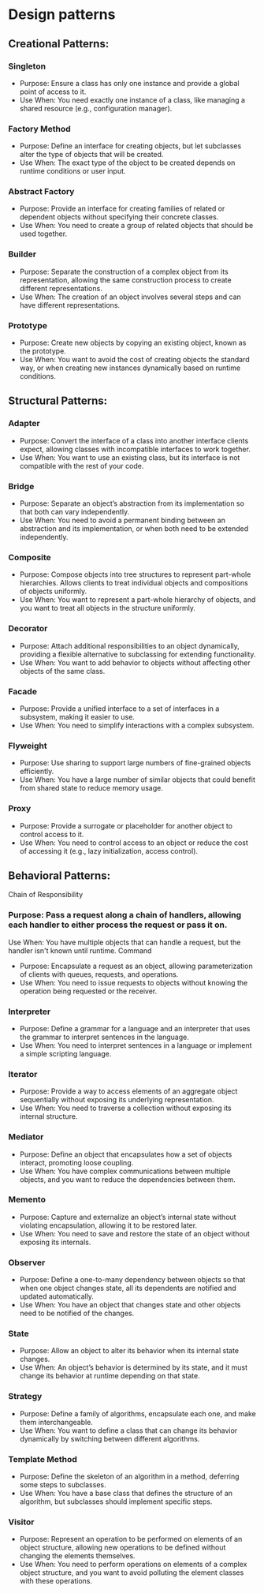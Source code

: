 # Design patterns 


## Creational Patterns:

### Singleton

* Purpose: Ensure a class has only one instance and provide a global point of access to it.
* Use When: You need exactly one instance of a class, like managing a shared resource (e.g., configuration manager).

### Factory Method

* Purpose: Define an interface for creating objects, but let subclasses alter the type of objects that will be created.
* Use When: The exact type of the object to be created depends on runtime conditions or user input.

### Abstract Factory

* Purpose: Provide an interface for creating families of related or dependent objects without specifying their concrete classes.
* Use When: You need to create a group of related objects that should be used together.

### Builder

* Purpose: Separate the construction of a complex object from its representation, allowing the same construction process to create different representations.
* Use When: The creation of an object involves several steps and can have different representations.

### Prototype

* Purpose: Create new objects by copying an existing object, known as the prototype.
* Use When: You want to avoid the cost of creating objects the standard way, or when creating new instances dynamically based on runtime conditions.

## Structural Patterns:

### Adapter

* Purpose: Convert the interface of a class into another interface clients expect, allowing classes with incompatible interfaces to work together.
* Use When: You want to use an existing class, but its interface is not compatible with the rest of your code.

### Bridge

* Purpose: Separate an object’s abstraction from its implementation so that both can vary independently.
* Use When: You need to avoid a permanent binding between an abstraction and its implementation, or when both need to be extended independently.

### Composite

* Purpose: Compose objects into tree structures to represent part-whole hierarchies. Allows clients to treat individual objects and compositions of objects uniformly.
* Use When: You want to represent a part-whole hierarchy of objects, and you want to treat all objects in the structure uniformly.

### Decorator

* Purpose: Attach additional responsibilities to an object dynamically, providing a flexible alternative to subclassing for extending functionality.
* Use When: You want to add behavior to objects without affecting other objects of the same class.

### Facade

* Purpose: Provide a unified interface to a set of interfaces in a subsystem, making it easier to use.
* Use When: You need to simplify interactions with a complex subsystem.

### Flyweight

* Purpose: Use sharing to support large numbers of fine-grained objects efficiently.
* Use When: You have a large number of similar objects that could benefit from shared state to reduce memory usage.

### Proxy

* Purpose: Provide a surrogate or placeholder for another object to control access to it.
* Use When: You need to control access to an object or reduce the cost of accessing it (e.g., lazy initialization, access control).

## Behavioral Patterns:
Chain of Responsibility


### Purpose: Pass a request along a chain of handlers, allowing each handler to either process the request or pass it on.
Use When: You have multiple objects that can handle a request, but the handler isn't known until runtime.
Command

* Purpose: Encapsulate a request as an object, allowing parameterization of clients with queues, requests, and operations.
* Use When: You need to issue requests to objects without knowing the operation being requested or the receiver.

### Interpreter

* Purpose: Define a grammar for a language and an interpreter that uses the grammar to interpret sentences in the language.
* Use When: You need to interpret sentences in a language or implement a simple scripting language.

### Iterator

* Purpose: Provide a way to access elements of an aggregate object sequentially without exposing its underlying representation.
* Use When: You need to traverse a collection without exposing its internal structure.

### Mediator

* Purpose: Define an object that encapsulates how a set of objects interact, promoting loose coupling.
* Use When: You have complex communications between multiple objects, and you want to reduce the dependencies between them.

### Memento

* Purpose: Capture and externalize an object’s internal state without violating encapsulation, allowing it to be restored later.
* Use When: You need to save and restore the state of an object without exposing its internals.

### Observer

* Purpose: Define a one-to-many dependency between objects so that when one object changes state, all its dependents are notified and updated automatically.
* Use When: You have an object that changes state and other objects need to be notified of the changes.

### State

* Purpose: Allow an object to alter its behavior when its internal state changes.
* Use When: An object’s behavior is determined by its state, and it must change its behavior at runtime depending on that state.

### Strategy

* Purpose: Define a family of algorithms, encapsulate each one, and make them interchangeable.
* Use When: You want to define a class that can change its behavior dynamically by switching between different algorithms.

### Template Method

* Purpose: Define the skeleton of an algorithm in a method, deferring some steps to subclasses.
* Use When: You have a base class that defines the structure of an algorithm, but subclasses should implement specific steps.

### Visitor

* Purpose: Represent an operation to be performed on elements of an object structure, allowing new operations to be defined without changing the elements themselves.
* Use When: You need to perform operations on elements of a complex object structure, and you want to avoid polluting the element classes with these operations.
